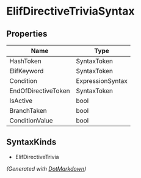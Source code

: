 # ElifDirectiveTriviaSyntax

## Properties

| Name                | Type             |
| ------------------- | ---------------- |
| HashToken           | SyntaxToken      |
| ElifKeyword         | SyntaxToken      |
| Condition           | ExpressionSyntax |
| EndOfDirectiveToken | SyntaxToken      |
| IsActive            | bool             |
| BranchTaken         | bool             |
| ConditionValue      | bool             |

## SyntaxKinds

* ElifDirectiveTrivia

*\(Generated with [DotMarkdown](http://github.com/JosefPihrt/DotMarkdown)\)*